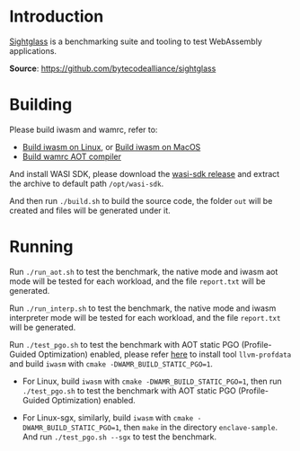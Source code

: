 # Introduction

[Sightglass](https://github.com/bytecodealliance/sightglass) is a benchmarking suite and tooling to test WebAssembly applications.

**Source**: https://github.com/bytecodealliance/sightglass

# Building

Please build iwasm and wamrc, refer to:
- [Build iwasm on Linux](../../../doc/build_wamr.md#linux), or [Build iwasm on MacOS](../../../doc/build_wamr.md#macos)
- [Build wamrc AOT compiler](../../../README.md#build-wamrc-aot-compiler)

And install WASI SDK, please download the [wasi-sdk release](https://github.com/CraneStation/wasi-sdk/releases) and extract the archive to default path `/opt/wasi-sdk`.

And then run `./build.sh` to build the source code, the folder `out` will be created and files will be generated under it.

# Running

Run `./run_aot.sh` to test the benchmark, the native mode and iwasm aot mode will be tested for each workload, and the file `report.txt` will be generated.

Run `./run_interp.sh` to test the benchmark, the native mode and iwasm interpreter mode will be tested for each workload, and the file `report.txt` will be generated.

Run `./test_pgo.sh` to test the benchmark with AOT static PGO (Profile-Guided Optimization) enabled, please refer [here](../README.md#install-llvm-profdata) to install tool `llvm-profdata` and build `iwasm` with `cmake -DWAMR_BUILD_STATIC_PGO=1`.

- For Linux, build `iwasm` with `cmake -DWAMR_BUILD_STATIC_PGO=1`, then run `./test_pgo.sh` to test the benchmark with AOT static PGO (Profile-Guided Optimization) enabled.

- For Linux-sgx, similarly, build `iwasm` with `cmake -DWAMR_BUILD_STATIC_PGO=1`, then `make` in the directory `enclave-sample`. And run `./test_pgo.sh --sgx` to test the benchmark.
